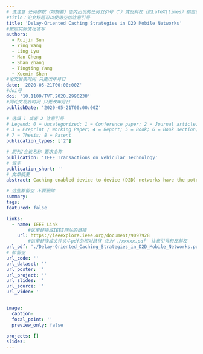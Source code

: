 ```yaml
---
# 请注意 任何参数（如摘要）值内出现的任何双引号（“）或反斜杠（如LaTeX\times）都应使用反斜杠（\）进行转义。例如，符号“和LaTeX text\times分别变为\”和\\times。有关详细信息，请参阅YAML或TOML文档。
#title：论文标题可以使用空格注意引号
title: 'Delay-Oriented Caching Strategies in D2D Mobile Networks'
#按照实际情况填写
authors:
  - Ruijin Sun
  - Ying Wang
  - Ling Lyu
  - Nan Cheng
  - Shan Zhang
  - Tingting Yang
  - Xuemin Shen
#论文发表时间 只更改年月日
date: '2020-05-21T00:00:00Z'
#doi号
doi: '10.1109/TVT.2020.2996238'
#同论文发表时间 只更改年月日
publishDate: '2020-05-21T00:00:00Z'

# 选填 1 或者 2 注意引号
# Legend: 0 = Uncategorized; 1 = Conference paper; 2 = Journal article;
# 3 = Preprint / Working Paper; 4 = Report; 5 = Book; 6 = Book section;
# 7 = Thesis; 8 = Patent
publication_types: ['2']

# 期刊/会议名称 要求全称
publication: 'IEEE Transactions on Vehicular Technology'
# 留空
publication_short: ''
# 文章摘要
abstract: Caching-enabled device-to-device (D2D) networks have the potential to make mobile users directly fetch requested files from nearby users, resulting in low network delay. In addition, user mobility can increase the communication chances among different users, and therefore, the network delay can be further effectively reduced by proper designing the caching strategy. In this paper, mobility-aware caching strategies in D2D networks are studied to minimize the network delay. Specifically, based on the inter-contact user mobility model, the expression of the average file delivery delay is analytically obtained. Considering the limited cache capacity, a delay minimization cache placement problem considering the user mobility is investigated. To optimally solve this nonlinear integer programming problem, we reformulate it as a multistage decision problem. According to the recursive relationship between adjacent stages, dynamic programming is adopted to obtain the optimal mobility-aware caching strategy stage-by-stage. Furthermore, to lower the complexity, we also demonstrate that the original problem can be recasted as a monotone submodular function maximization problem over a matroid constraint. Then, a low-complexity greedy mobility-aware caching strategy with (1-1/e)-optimality performance guarantee is put forward. Numerical results show that, in the scenario with high user mobility, the file delivery delay can be reduced by 47% with our proposed mobility-aware caching strategy, as compared with the most popular caching. Furthermore, the superiority of the proposed caching strategy is verified by real-world data set.

# 这些都留空 不要删除
summary:  
tags:
featured: false

links:
  - name: IEEE Link
        #这里替换成IEEE网站的链接
    url: https://ieeexplore.ieee.org/document/9097928
        #这里替换成文件夹中pdf的相对路径 应为'./xxxxx.pdf' 注意引号和反斜杠
url_pdf: './Delay-Oriented_Caching_Strategies_in_D2D_Mobile_Networks.pdf'
# 都留空
url_code: ''
url_dataset: ''
url_poster: ''
url_project: ''
url_slides: ''
url_source: ''
url_video: ''


image:
  caption: 
  focal_point: ''
  preview_only: false

projects: []
slides:
---
```


